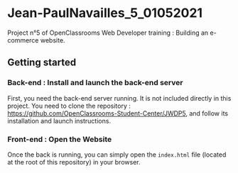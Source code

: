 # Jean-PaulNavailles_5_01052021
Project n°5 of OpenClassrooms Web Developer training : Building an e-commerce website. 

## Getting started

### Back-end : Install and launch the back-end server

First, you need the back-end server running. It is not included directly in this project.
You need to clone the repository : https://github.com/OpenClassrooms-Student-Center/JWDP5, and follow its installation and launch instructions.

### Front-end : Open the Website

Once the back is running, you can simply open the `index.html` file (located at the root of this repository) in your browser.
